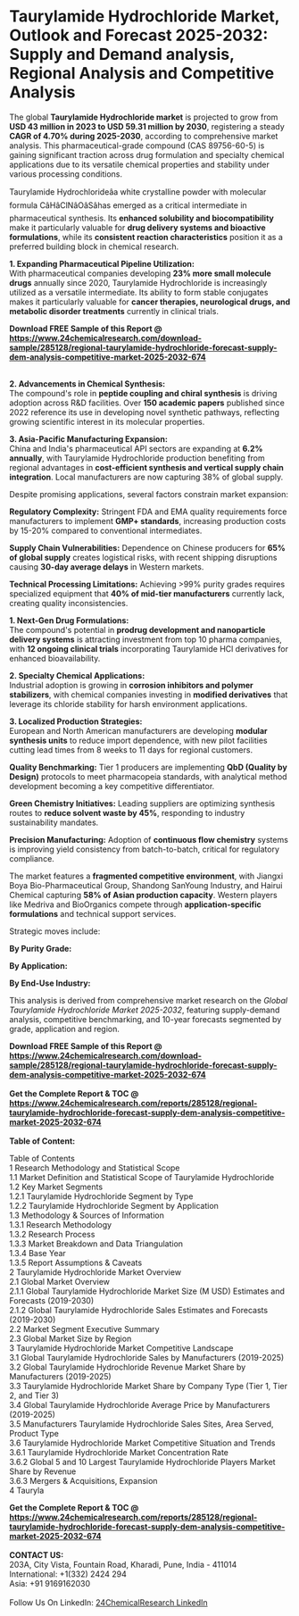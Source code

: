 <h1>Taurylamide Hydrochloride Market, Outlook and Forecast 2025-2032: Supply and Demand analysis, Regional Analysis and Competitive Analysis</h1><p>The global <strong>Taurylamide Hydrochloride market</strong> is projected to grow from <strong>USD 43 million in 2023 to USD 59.31 million by 2030</strong>, registering a steady <strong>CAGR of 4.70% during 2025-2030</strong>, according to comprehensive market analysis. This pharmaceutical-grade compound (CAS 89756-60-5) is gaining significant traction across drug formulation and specialty chemical applications due to its versatile chemical properties and stability under various processing conditions.</p><p>Taurylamide Hydrochlorideâa white crystalline powder with molecular formula CâHâClNâOâSâhas emerged as a critical intermediate in pharmaceutical synthesis. Its <strong>enhanced solubility and biocompatibility</strong> make it particularly valuable for <strong>drug delivery systems and bioactive formulations</strong>, while its <strong>consistent reaction characteristics</strong> position it as a preferred building block in chemical research.</p><p><strong>1. Expanding Pharmaceutical Pipeline Utilization:</strong><br>
With pharmaceutical companies developing <strong>23% more small molecule drugs</strong> annually since 2020, Taurylamide Hydrochloride is increasingly utilized as a versatile intermediate. Its ability to form stable conjugates makes it particularly valuable for <strong>cancer therapies, neurological drugs, and metabolic disorder treatments</strong> currently in clinical trials.</p><div><b>Download FREE Sample of this Report @ 
            <a href="https://www.24chemicalresearch.com/download-sample/285128/regional-taurylamide-hydrochloride-forecast-supply-dem-analysis-competitive-market-2025-2032-674">
            https://www.24chemicalresearch.com/download-sample/285128/regional-taurylamide-hydrochloride-forecast-supply-dem-analysis-competitive-market-2025-2032-674</a></b></div><br><p><strong>2. Advancements in Chemical Synthesis:</strong><br>
The compound's role in <strong>peptide coupling and chiral synthesis</strong> is driving adoption across R&amp;D facilities. Over <strong>150 academic papers</strong> published since 2022 reference its use in developing novel synthetic pathways, reflecting growing scientific interest in its molecular properties.</p><p><strong>3. Asia-Pacific Manufacturing Expansion:</strong><br>
China and India's pharmaceutical API sectors are expanding at <strong>6.2% annually</strong>, with Taurylamide Hydrochloride production benefiting from regional advantages in <strong>cost-efficient synthesis and vertical supply chain integration</strong>. Local manufacturers are now capturing 38% of global supply.</p><p>Despite promising applications, several factors constrain market expansion:</p><p><strong>Regulatory Complexity:</strong> Stringent FDA and EMA quality requirements force manufacturers to implement <strong>GMP+ standards</strong>, increasing production costs by 15-20% compared to conventional intermediates.</p><p><strong>Supply Chain Vulnerabilities:</strong> Dependence on Chinese producers for <strong>65% of global supply</strong> creates logistical risks, with recent shipping disruptions causing <strong>30-day average delays</strong> in Western markets.</p><p><strong>Technical Processing Limitations:</strong> Achieving &gt;99% purity grades requires specialized equipment that <strong>40% of mid-tier manufacturers</strong> currently lack, creating quality inconsistencies.</p><p><strong>1. Next-Gen Drug Formulations:</strong><br>
The compound's potential in <strong>prodrug development and nanoparticle delivery systems</strong> is attracting investment from top 10 pharma companies, with <strong>12 ongoing clinical trials</strong> incorporating Taurylamide HCl derivatives for enhanced bioavailability.</p><p><strong>2. Specialty Chemical Applications:</strong><br>
Industrial adoption is growing in <strong>corrosion inhibitors and polymer stabilizers</strong>, with chemical companies investing in <strong>modified derivatives</strong> that leverage its chloride stability for harsh environment applications.</p><p><strong>3. Localized Production Strategies:</strong><br>
European and North American manufacturers are developing <strong>modular synthesis units</strong> to reduce import dependence, with new pilot facilities cutting lead times from 8 weeks to 11 days for regional customers.</p><p><strong>Quality Benchmarking:</strong> Tier 1 producers are implementing <strong>QbD (Quality by Design)</strong> protocols to meet pharmacopeia standards, with analytical method development becoming a key competitive differentiator.</p><p><strong>Green Chemistry Initiatives:</strong> Leading suppliers are optimizing synthesis routes to <strong>reduce solvent waste by 45%</strong>, responding to industry sustainability mandates.</p><p><strong>Precision Manufacturing:</strong> Adoption of <strong>continuous flow chemistry</strong> systems is improving yield consistency from batch-to-batch, critical for regulatory compliance.</p><p>The market features a <strong>fragmented competitive environment</strong>, with Jiangxi Boya Bio-Pharmaceutical Group, Shandong SanYoung Industry, and Hairui Chemical capturing <strong>58% of Asian production capacity</strong>. Western players like Medriva and BioOrganics compete through <strong>application-specific formulations</strong> and technical support services.</p><p>Strategic moves include:</p><p><strong>By Purity Grade:</strong></p><p><strong>By Application:</strong></p><p><strong>By End-Use Industry:</strong></p><p>This analysis is derived from comprehensive market research on the <em>Global Taurylamide Hydrochloride Market 2025-2032</em>, featuring supply-demand analysis, competitive benchmarking, and 10-year forecasts segmented by grade, application and region.</p><div><b>Download FREE Sample of this Report @ 
            <a href="https://www.24chemicalresearch.com/download-sample/285128/regional-taurylamide-hydrochloride-forecast-supply-dem-analysis-competitive-market-2025-2032-674">
            https://www.24chemicalresearch.com/download-sample/285128/regional-taurylamide-hydrochloride-forecast-supply-dem-analysis-competitive-market-2025-2032-674</a></b></div><br><div><b>Get the Complete Report & TOC @ 
            <a href="https://www.24chemicalresearch.com/reports/285128/regional-taurylamide-hydrochloride-forecast-supply-dem-analysis-competitive-market-2025-2032-674">
            https://www.24chemicalresearch.com/reports/285128/regional-taurylamide-hydrochloride-forecast-supply-dem-analysis-competitive-market-2025-2032-674</a></b></div><br>
            <b>Table of Content:</b><p>Table of Contents<br />
1 Research Methodology and Statistical Scope<br />
1.1 Market Definition and Statistical Scope of Taurylamide Hydrochloride<br />
1.2 Key Market Segments<br />
1.2.1 Taurylamide Hydrochloride Segment by Type<br />
1.2.2 Taurylamide Hydrochloride Segment by Application<br />
1.3 Methodology & Sources of Information<br />
1.3.1 Research Methodology<br />
1.3.2 Research Process<br />
1.3.3 Market Breakdown and Data Triangulation<br />
1.3.4 Base Year<br />
1.3.5 Report Assumptions & Caveats<br />
2 Taurylamide Hydrochloride Market Overview<br />
2.1 Global Market Overview<br />
2.1.1 Global Taurylamide Hydrochloride Market Size (M USD) Estimates and Forecasts (2019-2030)<br />
2.1.2 Global Taurylamide Hydrochloride Sales Estimates and Forecasts (2019-2030)<br />
2.2 Market Segment Executive Summary<br />
2.3 Global Market Size by Region<br />
3 Taurylamide Hydrochloride Market Competitive Landscape<br />
3.1 Global Taurylamide Hydrochloride Sales by Manufacturers (2019-2025)<br />
3.2 Global Taurylamide Hydrochloride Revenue Market Share by Manufacturers (2019-2025)<br />
3.3 Taurylamide Hydrochloride Market Share by Company Type (Tier 1, Tier 2, and Tier 3)<br />
3.4 Global Taurylamide Hydrochloride Average Price by Manufacturers (2019-2025)<br />
3.5 Manufacturers Taurylamide Hydrochloride Sales Sites, Area Served, Product Type<br />
3.6 Taurylamide Hydrochloride Market Competitive Situation and Trends<br />
3.6.1 Taurylamide Hydrochloride Market Concentration Rate<br />
3.6.2 Global 5 and 10 Largest Taurylamide Hydrochloride Players Market Share by Revenue<br />
3.6.3 Mergers & Acquisitions, Expansion<br />
4 Tauryla</p><div><b>Get the Complete Report & TOC @ 
            <a href="https://www.24chemicalresearch.com/reports/285128/regional-taurylamide-hydrochloride-forecast-supply-dem-analysis-competitive-market-2025-2032-674">
            https://www.24chemicalresearch.com/reports/285128/regional-taurylamide-hydrochloride-forecast-supply-dem-analysis-competitive-market-2025-2032-674</a></b></div><br><b>CONTACT US:</b><br>
            203A, City Vista, Fountain Road, Kharadi, Pune, India - 411014<br>
            International: +1(332) 2424 294<br>
            Asia: +91 9169162030 <br><br>
            Follow Us On LinkedIn: <a href="https://www.linkedin.com/company/24chemicalresearch/">24ChemicalResearch LinkedIn</a>